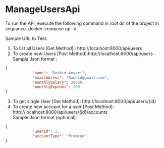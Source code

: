 # ManageUsersApi

To run the API, execute the following command in root dir of the project in sequance.
docker-compose up -d


Sample URL to Test:
1. To list all Users [Get Method] : http://localhost:8000/api/users
2. To create new Users [Post Method]:http://localhost:8000/api/users<br/>
Sample Json format :
```json
{   
            "name": "Rashid Ansari",
            "emailAdress": "Rashid@gmail.com",
            "monthlySalary": 20000,
            "monthlyExpenes": 200     
}
```
3. To get single User  [Get Method]: http://localhost:8000/api/users/{id}
4. To create new account for a user [Post Method]: http://localhost:8000/api/users/{id}/accounts<br/>
Sample Json format (optional):
```json
{   
            "userId": 1,
            "accountType": "Premium"
}
```
